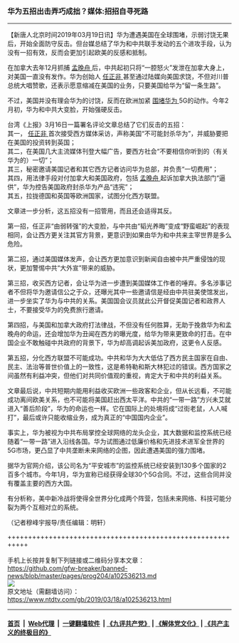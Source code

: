 ### 华为五招出击弄巧成拙？媒体:招招自寻死路
------------------------

<div class="post_content" itemprop="articleBody">
 <p>
  【新唐人北京时间2019年03月19日讯】华为遭遇美国在全球围堵，示弱讨饶无果后，开始全面防守反击。但台媒总结了华为和中共联手发动的五个进攻手段，认为没有一招有效，反而会更加引起欧美的反感和抵制。
 </p>
 <p>
  在加拿大去年12月抓捕
  <a href="https://www.ntdtv.com/gb/孟晚舟.htm">
   孟晚舟
  </a>
  后，中共起初只将“一腔怒火”发泄在加拿大身上，对美国一直没有发作。华为创始人
  <a href="https://www.ntdtv.com/gb/任正非.htm">
   任正非
  </a>
  甚至通过陆媒向美国求饶，不但对川普总统大唱赞歌，还表示愿意缩减在美国的业务，只要美国给华为“留一条生路”。
 </p>
 <p>
  不过，美国并没有理会华为的讨饶，反而在欧洲加紧
  <a href="https://www.ntdtv.com/gb/围堵华为.htm">
   围堵华为
  </a>
  5G的动作。今年2月初，华为和中共大变脸，开始强硬反击。
 </p>
 <p>
  台湾《上报》3月16日一篇署名评论文章总结了它们反击的五招：
  <br/>
  其一，
  <a href="https://www.ntdtv.com/gb/任正非.htm">
   任正非
  </a>
  首次接受西方媒体采访，声称美国“不可能封杀华为”，并威胁要把在美国的投资转到英国；
  <br/>
  其二，在美国几大主流媒体刊登大幅广告，要西方社会“不要相信你听到的（有关华为的）一切”；
  <br/>
  其三，秘密邀请美国记者和其它西方记者访问华为总部，并负责“一切费用”；
  <br/>
  其四，用法律手段对付加拿大和美国政府，包括
  <a href="https://www.ntdtv.com/gb/孟晚舟.htm">
   孟晚舟
  </a>
  起诉加拿大执法部门“逼供”，华为控告美国政府封杀华为产品“违宪”；
  <br/>
  其五，拉拢德国和英国等欧洲国家，试图分化西方联盟。
 </p>
 <p>
  文章进一步分析，这五招没有一招管用，而且还会适得其反。
 </p>
 <p>
  第一招，任正非“由弱转强”的大变脸，与中共由“韬光养晦”变成“野蛮崛起”的表现相同，会让西方更关注其官方背景，更意识到如果由华为和中共来主宰世界是多么危险。
 </p>
 <p>
  第二招，通过美国媒体发声，会让西方更加意识到新闻自由被中共严重侵蚀的现状，更加警惕中共“大外宣”带来的威胁。
 </p>
 <p>
  第三招，收买西方记者，会让华为进一步遭到美国媒体工作者的唾弃。多名涉事记者不但将华为邀请信公之于众，还曝光其中一些邀请信是经由中共驻美使馆发出，进一步坐实了华为与中共的关系。美国国会议员就此公开督促美国记者和政界人士，不要接受华为的免费旅行邀请。
 </p>
 <p>
  第四招，与美国和加拿大政府打法律战，不但没有任何胜算，无助于挽救华为和孟晚舟的命运，还会增加华为丑闻在西方的曝光度，给华为带来更致命的打击。在中国企业不敢触碰中共政府的背景下，华为却高调起诉美加政府，这更令人反感。
 </p>
 <p>
  第五招，分化西方联盟不可能成功。中共和华为大大低估了西方民主国家在自由、民主、法治等普世价值上的一致性，这是希特勒和斯大林犯过的错误。西方国家之间虽然有利益冲突，但他们对共同价值观的重视，肯定大于和中共的利益关系。
 </p>
 <p>
  文章最后说，中共短期内能用利益收买欧洲一些政客和企业，但从长远看，不可能成功离间欧美关系，也不可能将美国赶出西太平洋。中共的“一带一路”方兴未艾就进入“善后阶段”，华为的命运也一样。它在国际上的处境将成“过街老鼠，人人喊打”，最后或许只能收缩业务，成为真正的“中国国内企业”。
 </p>
 <p>
  事实上，华为被视为中共布局掌控全球网络的龙头企业，其大数据和监控系统已经随着“一带一路”进入沿线各国。华为试图通过低廉价格和先进技术进军全世界的5G市场，更凸显了中共垄断未来网络的企图，因此遭遇美国的强力围堵。
 </p>
 <p>
  据华为官网介绍，该公司名为“平安城市”的监控系统已经安装到130多个国家的2百多个城市。今年1月，华为宣称已经获得全球30个5G合同。不过，这些合同并没有覆盖主要的西方大国。
 </p>
 <p>
  有分析称，美中新冷战将使得全世界分化成两个阵营，包括未来网络、科技可能分裂为两个互相对立的系统。
 </p>
 <p>
  （记者穆峰宇报导/责任编辑：明轩）
 </p>
 <div class="single_ad">
 </div>
</div>

+++++++++++++++++++++++++++++++++++++++++++++++++++++++++++<br/><br/>
手机上长按并复制下列链接或二维码分享本文章：<br/>
https://github.com/gfw-breaker/banned-news/blob/master/pages/prog204/a102536213.md <br/>
<a href='https://github.com/gfw-breaker/banned-news/blob/master/pages/prog204/a102536213.md'><img src='https://github.com/gfw-breaker/banned-news/blob/master/pages/prog204/a102536213.md.png'/></a> <br/>
原文地址（需翻墙访问）：https://www.ntdtv.com/gb/2019/03/18/a102536213.html


------------------------
#### [首页](https://github.com/gfw-breaker/banned-news/blob/master/README.md) &nbsp;|&nbsp; [Web代理](https://github.com/labour-camp/helloworld) &nbsp;|&nbsp; [一键翻墙软件](https://github.com/gfw-breaker/nogfw/blob/master/README.md) &nbsp;| [《九评共产党》](https://github.com/gfw-breaker/9ping.md/blob/master/README.md#九评之一评共产党是什么) | [《解体党文化》](https://github.com/gfw-breaker/jtdwh.md/blob/master/README.md) | [《共产主义的终极目的》](https://github.com/gfw-breaker/gczydzjmd.md/blob/master/README.md)

